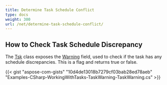 ```yaml
---
title: Determine Task Schedule Conflict
type: docs
weight: 300
url: /net/determine-task-schedule-conflict/
---
```


## **How to Check Task Schedule Discrepancy**
The [Tsk](https://apireference.aspose.com/tasks/net/aspose.tasks/tsk) class exposes the [Warning](https://apireference.aspose.com/tasks/net/aspose.tasks/tsk/fields/warning) field, used to check if the task has any schedule discrepancies. This is a flag and returns true or false.

{{< gist "aspose-com-gists" "10d4de13018b7279cf03bab28ed78aeb" "Examples-CSharp-WorkingWithTasks-TaskWarning-TaskWarning.cs" >}}
